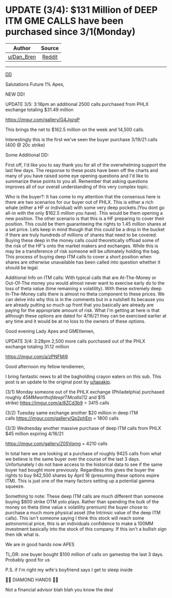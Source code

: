UPDATE (3/4): $131 Million of DEEP ITM GME CALLS have been purchased since 3/1(Monday)
======================================================================================

| Author       | Source       | 
| :-------------: |:-------------:|
|  [u/Dan_Bren](https://www.reddit.com/user/Dan_Bren/) | [Reddit](https://www.reddit.com/r/GME/comments/lxxaty/update_34_131_million_of_deep_itm_gme_calls_have/) | 

---


[DD](https://www.reddit.com/r/GME/search?q=flair_name%3A%22DD%22&restrict_sr=1)

Salutations Future 1% Apes,

NEW DD!

UPDATE 3/5: 3:16pm an additional 2500 calls purchased from PHLX exchange totaling $31.49 million

<https://imgur.com/gallery/G4JgzgP>

This brings the net to $162.5 million on the week and 14,500 calls.

Interestingly this is the first we've seen the buyer purchase 3/19/21 calls (400 @ 20c strike)

Some Additional DD:

First off, I'd like you to say thank you for all of the overwhelming support the last few days. The response to these posts have been off the charts and many of you have raised some eye opening questions and I'd like to summarize these points to you all. Remember that asking questions improves all of our overall understanding of this very complex topic.

Who is the buyer?: It has come to my attention that the consensus here is there are two scenarios for our buyer out of PHLX. This is either a rich whale (either a HF or individual) with some very deep pockets.(You dont go all-in with the only $162.5 million you have). This would be them opening a new position. The other scenario is that this is a HF preparing to cover their position. This could be them guaranteeing the rights to 1.45 million shares at a set price. Lets keep in mind though that this could be a drop in the bucket if there are truly hundreds of millions of shares that need to be covered. Buying these deep in the money calls could theoretically offload some of the risk of the HF's onto the market makers and exchanges. While this is may be a transference of risk someone will be ultimately holding the bag. This process of buying deep ITM calls to cover a short position when shares are otherwise unavailable has been called into question whether it should be legal.

Additional Info on ITM calls: With typical calls that are At-The-Money or Out-Of-The money you would almost never want to exercise early do to the loss of theta value (time remaining x volatility). With these extremely deep In-The-Money calls there is almost no theta component to these prices. We can delve into why this is in the comments but in a nutshell its because you are already putting so much up front that you basically are already are paying for the appropriate amount of risk. What I'm getting at here is that although these options are dated for 4/16/21 they can be exercised earlier at any time and it would be at no loss to the owners of these options.

Good evening Lady Apes and GMEtlemen,

UPDATE 3/4: 3:28pm 2,500 more calls purchased out of the PHLX exchange totaling 31.12 million

<https://imgur.com/a/zPNFMi9>

Good afternoon my fellow tendiemen,

I bring fantastic news to all the bagholding crayon eaters on this sub. This post is an update to the original post by [u/tapakip](https://www.reddit.com/u/tapakip/).

(3/1) Monday someone out of the PHLX exchange (Philadelphia) purchased roughly $45MM worth of deep ITM calls ($12 and $15 strike) <https://imgur.com/a/8ZCd3b9> = 3415 calls

(3/2) Tuesday same exchange another $20 million in deep ITM calls <https://imgur.com/gallery/Qp2phEm> = 1800 calls

(3/3) Wednesday another massive purchase of deep ITM calls from PHLX $45 million expiring 4/16/21

<https://imgur.com/gallery/Z05Vqmg> = 4210 calls

In total here we are looking at a purchase of roughly 9425 calls from what we believe is the same buyer over the course of the last 3 days. Unfortunately I do not have access to the historical data to see if the same buyer had bought more previously. Regardless this gives the buyer the rights to buy 942,500 shares by April 16 (presuming these options expire ITM). This is just one of the many factors setting up a potential gamma squeeze.

Something to note: These deep ITM calls are much different than someone buying $800 strike OTM yolo plays. Rather than spending the bulk of the money on theta (time value x volatility premium) the buyer chose to purchase a much more physical asset (the Intrinsic value of the deep ITM calls). This isn't someone saying I think this stock will reach some astronomical price, this is an individuals confidence to make a 100MM investment basically into the stock of this company. If this isn't a bullish sign then idk what is.

We are in good hands now APES

TL;DR: one buyer bought $100 million of calls on gamestop the last 3 days. Probably good for us

P.S. if I'm right my wife's boyfriend says I get to sleep inside

🙌💎 DIAMOND HANDS 🙌💎

Not a financial advisor blah blah you know the deal
